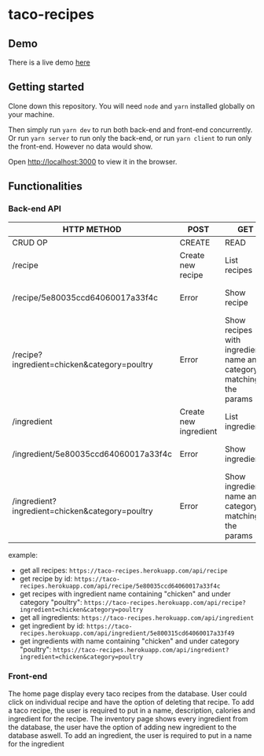 # taco-recipes

## Demo
There is a live demo [here](https://taco-recipes.herokuapp.com/)

## Getting started
Clone down this repository. You will need `node` and `yarn` installed globally on your machine.

Then simply run `yarn dev` to run both back-end and front-end concurrently.
Or run `yarn server` to run only the back-end, or run `yarn client` to run only the front-end. However no data would show.

Open [http://localhost:3000](http://localhost:3000) to view it in the browser.

## Functionalities
### Back-end API
| HTTP METHOD | POST            | GET       | PUT         | DELETE |
| ----------- | --------------- | --------- | ----------- | ------ |
| CRUD OP     | CREATE          | READ      | UPDATE      | DELETE |
| /recipe     | Create new recipe | List recipes | Error | Error |
| /recipe/5e80035ccd64060017a33f4c  | Error           | Show recipe   | If exists, update recipe | Delete recipe |
| /recipe?ingredient=chicken&category=poultry  | Error           | Show recipes with ingredients name and category matching the params | Error | Error |
| /ingredient     | Create new ingredient | List ingredients | Error | Error |
| /ingredient/5e80035ccd64060017a33f4c  | Error           | Show ingredient   | If exists, update ingredient | Delete ingredient |
| /ingredient?ingredient=chicken&category=poultry  | Error           | Show ingredients name and category matching the params | Error | Error |

example: 
* get all recipes: `https://taco-recipes.herokuapp.com/api/recipe` <br />
* get recipe by id: `https://taco-recipes.herokuapp.com/api/recipe/5e80035ccd64060017a33f4c` <br />
* get recipes with ingredient name containing "chicken" and under category "poultry": `https://taco-recipes.herokuapp.com/api/recipe?ingredient=chicken&category=poultry` <br />
* get all ingredients: `https://taco-recipes.herokuapp.com/api/ingredient` <br />
* get ingredient by id: `https://taco-recipes.herokuapp.com/api/ingredient/5e800315cd64060017a33f49` <br />
* get ingredients with name containing "chicken" and under category "poultry": `https://taco-recipes.herokuapp.com/api/ingredient?ingredient=chicken&category=poultry` <br />

### Front-end
The home page display every taco recipes from the database. User could click on individual recipe and have the option of deleting that recipe.
To add a taco recipe, the user is required to put in a name, description, calories and ingredient for the recipe. 
The inventory page shows every ingredient from the database, the user have the option of adding new ingredient to the database aswell.
To add an ingredient, the user is required to put in a name for the ingredient
